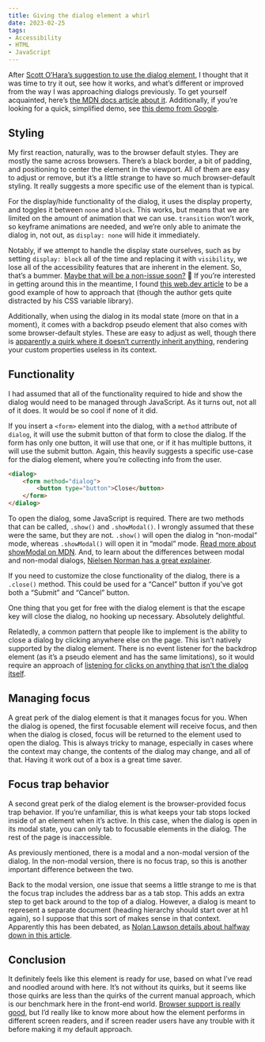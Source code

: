 ```yaml
---
title: Giving the dialog element a whirl
date: 2023-02-25
tags:
- Accessibility
- HTML
- JavaScript
---
```


After [Scott O’Hara’s suggestion to use the dialog element](https://www.scottohara.me/blog/2023/01/26/use-the-dialog-element.html), I thought that it was time to try it out, see how it works, and what’s different or improved from the way I was approaching dialogs previously. To get yourself acquainted, here’s [the MDN docs article about it](https://developer.mozilla.org/en-US/docs/Web/HTML/Element/dialog). Additionally, if you’re looking for a quick, simplified demo, see [this demo from Google](https://googlechrome.github.io/dialog-polyfill/).

## Styling

My first reaction, naturally, was to the browser default styles. They are mostly the same across browsers. There’s a black border, a bit of padding, and positioning to center the element in the viewport. All of them are easy to adjust or remove, but it’s a little strange to have so much browser-default styling. It really suggests a more specific use of the element than is typical.

For the display/hide functionality of the dialog, it uses the display property, and toggles it between `none` and `block`. This works, but means that we are limited on the amount of animation that we can use. `transition` won’t work, so keyframe animations are needed, and we’re only able to animate the dialog in, not out, as `display: none` will hide it immediately. 

Notably, if we attempt to handle the display state ourselves, such as by setting `display: block` all of the time and replacing it with `visibility`, we lose all of the accessibility features that are inherent in the element. So, that’s a bummer. [Maybe that will be a non-issue soon?](https://css-tricks.com/so-youd-like-to-animate-the-display-property/) 🤞 If you’re interested in getting around this in the meantime, I found [this web.dev article](https://web.dev/building-a-dialog-component/) to be a good example of how to approach that (though the author gets quite distracted by his CSS variable library).

Additionally, when using the dialog in its modal state (more on that in a moment), it comes with a backdrop pseudo element that also comes with some browser-default styles. These are easy to adjust as well, though there is [apparently a quirk where it doesn’t currently inherit anything](https://kilianvalkhof.com/2023/css-html/backdrop-doesnt-inherit-from-anywhere/), rendering your custom properties useless in its context.

## Functionality

I had assumed that all of the functionality required to hide and show the dialog would need to be managed through JavaScript. As it turns out, not all of it does. It would be so cool if none of it did.

If you insert a `<form>` element into the dialog, with a `method` attribute of `dialog`, it will use the submit button of that form to close the dialog. If the form has only one button, it will use that one, or if it has multiple buttons, it will use the submit button. Again, this heavily suggests a specific use-case for the dialog element, where you’re collecting info from the user.

```html
<dialog>
	<form method="dialog">
		<button type="button">Close</button>
	</form>
</dialog>
```

To open the dialog, some JavaScript is required. There are two methods that can be called, `.show()` and `.showModal()`. I wrongly assumed that these were the same, but they are not. `.show()` will open the dialog in “non-modal” mode, whereas `.showModal()` will open it in “modal” mode. [Read more about showModal on MDN](https://developer.mozilla.org/en-US/docs/Web/API/HTMLDialogElement/showModal). And, to learn about the differences between modal and non-modal dialogs, [Nielsen Norman has a great explainer](https://www.nngroup.com/articles/modal-nonmodal-dialog/).

If you need to customize the close functionality of the dialog, there is a `.close()` method. This could be used for a “Cancel” button if you’ve got both a “Submit” and “Cancel” button.

One thing that you get for free with the dialog element is that the escape key will close the dialog, no hooking up necessary. Absolutely delightful.

Relatedly, a common pattern that people like to implement is the ability to close a dialog by clicking anywhere else on the page. This isn’t natively supported by the dialog element. There is no event listener for the backdrop element (as it’s a pseudo element and has the same limitations), so it would require an approach of [listening for clicks on anything that isn’t the dialog itself](https://stackoverflow.com/questions/25864259/how-to-close-the-new-html-dialog-tag-by-clicking-on-its-backdrop).

## Managing focus

A great perk of the dialog element is that it manages focus for you. When the dialog is opened, the first focusable element will receive focus, and then when the dialog is closed, focus will be returned to the element used to open the dialog. This is always tricky to manage, especially in cases where the context may change, the contents of the dialog may change, and all of that. Having it work out of a box is a great time saver.

## Focus trap behavior

A second great perk of the dialog element is the browser-provided focus trap behavior. If you’re unfamiliar, this is what keeps your tab stops locked inside of an element when it’s active. In this case, when the dialog is open in its modal state, you can only tab to focusable elements in the dialog. The rest of the page is inaccessible.

As previously mentioned, there is a modal and a non-modal version of the dialog. In the non-modal version, there is no focus trap, so this is another important difference between the two.

Back to the modal version, one issue that seems a little strange to me is that the focus trap includes the address bar as a tab stop. This adds an extra step to get back around to the top of a dialog. However, a dialog is meant to represent a separate document (heading hierarchy should start over at h1 again), so I suppose that this sort of makes sense in that context.  Apparently this has been debated, as [Nolan Lawson details about halfway down in this article](https://nolanlawson.com/2022/06/14/dialogs-and-shadow-dom-can-we-make-it-accessible/).

## Conclusion

It definitely feels like this element is ready for use, based on what I’ve read and noodled around with here. It’s not without its quirks, but it seems like those quirks are less than the quirks of the current manual approach, which is our benchmark here in the front-end world. [Browser support is really good](https://caniuse.com/?search=dialog), but I’d really like to know more about how the element performs in different screen readers, and if screen reader users have any trouble with it before making it my default approach.